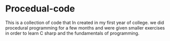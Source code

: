 # Procedual-code
This is a collection of code that In created in my first year of college. we did procedural programming for a few months and were given smaller exercises in order to learn C sharp and the fundamentals of programming. 
